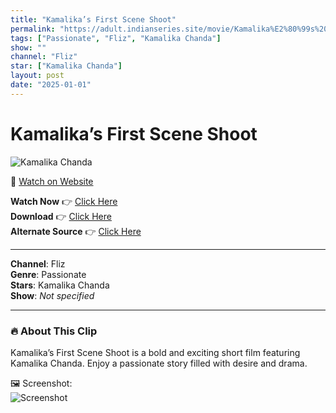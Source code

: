 ```yaml
---
title: "Kamalika’s First Scene Shoot"
permalink: "https://adult.indianseries.site/movie/Kamalika%E2%80%99s%20First%20Scene%20Shoot"
tags: ["Passionate", "Fliz", "Kamalika Chanda"]
show: ""
channel: "Fliz"
star: ["Kamalika Chanda"]
layout: post
date: "2025-01-01"
---
```


# Kamalika’s First Scene Shoot

![Kamalika Chanda](https://shorts.desisins.com/wp-content/uploads/2023/09/Kamalika-Chanda-Fliz-DesiSins.com_.jpg)

🔗 [Watch on Website](https://adult.indianseries.site/movie/Kamalika%E2%80%99s%20First%20Scene%20Shoot)

**Watch Now** 👉 [Click Here](https://adult.indianseries.site/movie/Kamalika%E2%80%99s%20First%20Scene%20Shoot)  
**Download** 👉 [Click Here](https://adult.indianseries.site/movie/Kamalika%E2%80%99s%20First%20Scene%20Shoot)  
**Alternate Source** 👉 [Click Here](https://adult.indianseries.site/movie/Kamalika%E2%80%99s%20First%20Scene%20Shoot)

---

**Channel**: Fliz  
**Genre**: Passionate  
**Stars**: Kamalika Chanda  
**Show**: *Not specified*

---

### 🔥 About This Clip

Kamalika’s First Scene Shoot is a bold and exciting short film featuring Kamalika Chanda. Enjoy a passionate story filled with desire and drama.
 
🖼️ Screenshot:  
![Screenshot](https://shorts.desisins.com/wp-content/uploads/2023/09/Kamalika-Chanda-Fliz-DesiSins.com_.jpg)
